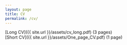 ```yaml
---
layout: page
title: CV
permalink: /cv/
---
```


[Long CV]({{ site.url }}/assets/cv_long.pdf) (3 pages)  
[Short CV]({{ site.url }}/assets/One_page_CV.pdf) (1 page)  

